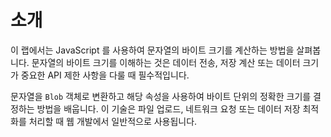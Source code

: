 # 소개

이 랩에서는 JavaScript 를 사용하여 문자열의 바이트 크기를 계산하는 방법을 살펴봅니다. 문자열의 바이트 크기를 이해하는 것은 데이터 전송, 저장 계산 또는 데이터 크기가 중요한 API 제한 사항을 다룰 때 필수적입니다.

문자열을 `Blob` 객체로 변환하고 해당 속성을 사용하여 바이트 단위의 정확한 크기를 결정하는 방법을 배웁니다. 이 기술은 파일 업로드, 네트워크 요청 또는 데이터 저장 최적화를 처리할 때 웹 개발에서 일반적으로 사용됩니다.
